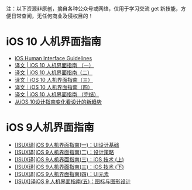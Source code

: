 注：以下资源非原创，摘自各种公众号或网络，仅用于学习交流 get 新技能，方便日常查阅，无任何商业及侵权目的！

# iOS 10 人机界面指南

* [iOS Human Interface Guidelines](https://developer.apple.com/ios/human-interface-guidelines/#//apple_ref/doc/uid/TP40006556-CH27-SW1)
* [译文 | iOS 10 人机界面指南 （一）](http://www.woshipm.com/pd/357869.html)
* [译文 | iOS 10 人机界面指南（二）](http://www.woshipm.com/ucd/363662.html)
* [译文｜iOS 10 人机界面指南（三）](http://www.woshipm.com/pd/411827.html)
* [译文｜iOS 10 人机界面指南（四）](http://www.woshipm.com/pd/411838.html)
* [译文 | iOS 10 人机界面指南 （完结）](http://www.woshipm.com/ucd/639614.html)
* [从iOS 10设计指南变化看设计的新趋势](https://isux.tencent.com/ios-10-design-trends.html)

# iOS 9人机界面指南

* [[ISUX译]iOS 9人机界面指南(一)：UI设计基础](https://isux.tencent.com/ios9-guideline-ch1.html)
* [[ISUX译]iOS 9人机界面指南(二)：设计策略](https://isux.tencent.com/ios9-guideline-ch2.html)
* [[ISUX译]iOS 9人机界面指南(三)：iOS 技术 (上)](https://isux.tencent.com/ios9-guideline-ch3-1.html)
* [[ISUX译]iOS 9人机界面指南(三)：iOS 技术 (下)](https://isux.tencent.com/ios9-guideline-ch3-2.html)
* [[ISUX译]iOS 9人机界面指南(四)：UI元素](https://isux.tencent.com/ios9-guideline-ch4.html)
* [[ISUX]译iOS 9 人机界面指南(五)：图标与图形设计](https://isux.tencent.com/ios9-guideline-ch5.html)
